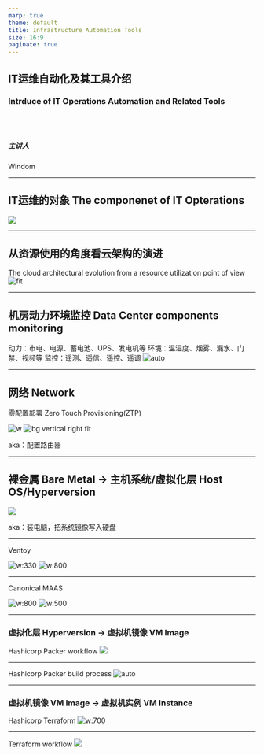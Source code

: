 ```yaml
---
marp: true
theme: default
title: Infrastructure Automation Tools
size: 16:9
paginate: true
---
```


## IT运维自动化及其工具介绍

### Intrduce of IT Operations Automation and Related Tools
<br>
<br>

##### 主讲人 
Windom

---

## IT运维的对象 The componenet of IT Opterations

![](Layers.png)

---
## 从资源使用的角度看云架构的演进
The cloud architectural evolution from a resource utilization point of view
![fit](The-cloud-architectural-evolution-from-a-resource-utilization-point-of-view.png)

---
## 机房动力环境监控 Data Center components monitoring

动力：市电、电源、蓄电池、UPS、发电机等
环境：温湿度、烟雾、漏水、门禁、视频等
监控：遥测、遥信、遥控、遥调
![auto](DC-Design.webp)


---

## 网络 Network

零配置部署 
Zero Touch Provisioning(ZTP)

![w](ZTP.png)
![bg vertical right fit](cisco-ztp.webp)

aka：配置路由器

---
## 裸金属 Bare Metal → 主机系统/虚拟化层 Host OS/Hyperversion

![](MAAS-diagram-grey.svg)

aka：装电脑，把系统镜像写入硬盘

---

Ventoy

![w:330](ventoy.png)
![w:800](ventoy_config.png)

---

Canonical MAAS

![w:800](maas.webp)
![w:500](maas_config.png)

--- 
### 虚拟化层 Hyperversion → 虚拟机镜像 VM Image
Hashicorp Packer
workflow
![](packer-workflow-2.png)

---
Hashicorp Packer
build process
![auto](packer-workflow-min.png.webp)

---
### 虚拟机镜像 VM Image → 虚拟机实例 VM Instance
Hashicorp Terraform
![w:700](terraform-packer.png)

---
Terraform workflow
![](terraform-workflow.webp)